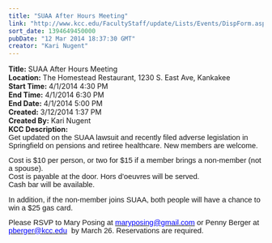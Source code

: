 ```yaml
---
title: "SUAA After Hours Meeting"
link: "http://www.kcc.edu/FacultyStaff/update/Lists/Events/DispForm.aspx?ID=501"
sort_date: 1394649450000
pubDate: "12 Mar 2014 18:37:30 GMT"
creator: "Kari Nugent"
---
```


<div><b>Title:</b> SUAA After Hours Meeting</div>
<div><b>Location:</b> The Homestead Restaurant, 1230 S. East Ave, Kankakee</div>
<div><b>Start Time:</b> 4/1/2014 4:30 PM</div>
<div><b>End Time:</b> 4/1/2014 6:30 PM</div>
<div><b>End Date:</b> 4/1/2014 5:00 PM</div>
<div><b>Created:</b> 3/12/2014 1:37 PM</div>
<div><b>Created By:</b> Kari Nugent</div>
<div><b>KCC Description:</b> <div class="ExternalClass5ECF3FC711ED4AA0B48A7633C9CE3BEC">
<div>
<p style="margin:0in 0in 10pt" class="MsoNormal"><span style="font-family:'Arial','sans-serif';font-size:11pt">Get updated on the SUAA lawsuit and recently filed adverse legislation in Springfield on pensions and retiree healthcare. New members are welcome.</span></p>
<p style="margin:0in 0in 10pt" class="MsoNormal"><span style="font-family:'Arial','sans-serif';font-size:11pt">Cost is $10 per person, or two for $15 if a member brings a non-member (not a spouse).<br />Cost is </span><span style="font-family:'Arial','sans-serif';font-size:11pt">payable at the door. Hors d’oeuvres will be served. <br /></span><span style="font-family:'Arial','sans-serif';font-size:11pt">Cash bar will be available. </span></p>
<p style="margin:0in 0in 10pt" class="MsoNormal"><span style="font-family:'Arial','sans-serif';font-size:11pt">In addition, if the non-member joins SUAA, both people will have a chance to win a $25 gas card.</span></p>
<p style="margin:0in 0in 10pt" class="MsoNormal"><span style="font-family:'Arial','sans-serif';font-size:11pt">Please RSVP to Mary Posing at <a href="mailto:maryposing@gmail.com"><font color="#0000ff">maryposing@gmail.com</font></a> or Penny Berger at <a href="mailto:pberger@kcc.edu"><font color="#0000ff">pberger@kcc.edu</font></a> <span> </span>by March 26. Reservations are required.</span></p></div></div></div>

